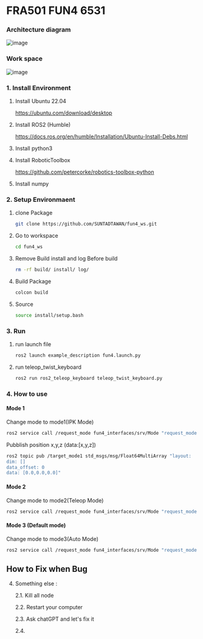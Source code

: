# FRA501 FUN4 6531

### Architecture diagram
![image](https://github.com/user-attachments/assets/41e547a7-8a3d-4282-be49-6382faf9a942)


### Work space
![image](https://github.com/user-attachments/assets/18a85e6d-38cd-45fb-9c47-1a4b07cfadec)


### 1. Install Environment
1. Install Ubuntu 22.04
   
    https://ubuntu.com/download/desktop

2. Install ROS2 (Humble)

   https://docs.ros.org/en/humble/Installation/Ubuntu-Install-Debs.html

3. Install python3

4. Install RoboticToolbox

   https://github.com/petercorke/robotics-toolbox-python

5. Install numpy

### 2. Setup Environmaent
1. clone Package
   ```sh
   git clone https://github.com/SUNTADTAWAN/fun4_ws.git
   ```
2. Go to workspace
   ```sh
   cd fun4_ws
   ``` 
3. Remove Build install and log Before build
   ```sh
   rm -rf build/ install/ log/
   ```
4. Build Package
   ```sh
   colcon build
   ```
5. Source
   ```sh
   source install/setup.bash
   ```

### 3. Run
1. run launch file
   ```sh
   ros2 launch example_description fun4.launch.py 
   ```
2. run teleop_twist_keyboard
   ```sh
   ros2 run ros2_teleop_keyboard teleop_twist_keyboard.py
   ```

### 4. How to use

   
#### Mode 1 
   Change mode to mode1(IPK Mode)
   ```sh
   ros2 service call /request_mode fun4_interfaces/srv/Mode "request_mode:data: 1"
   ```
   Pubblish position x,y,z (data:[x,y,z])
   ```sh
   ros2 topic pub /target_mode1 std_msgs/msg/Float64MultiArray "layout:
   dim: []
   data_offset: 0
   data: [0.0,0.0,0.0]" 
   ```

#### Mode 2
   Change mode to mode2(Teleop Mode)
   ```sh
   ros2 service call /request_mode fun4_interfaces/srv/Mode "request_mode:data: 2"
   ```

#### Mode 3 (Default mode)
   Change mode to mode3(Auto Mode)
   ```sh
   ros2 service call /request_mode fun4_interfaces/srv/Mode "request_mode:data: 3"
   ```

## How to Fix when Bug
4. Something else :
   
   2.1. Kill all node
   
   2.2. Restart your computer
   
   2.3. Ask chatGPT and let's fix it

   2.4. 


